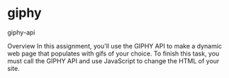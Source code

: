 # giphy
giphy-api

Overview
In this assignment, you'll use the GIPHY API to make a dynamic web page that populates with gifs of your choice. To finish this task, you must call the GIPHY API and use JavaScript to change the HTML of your site.